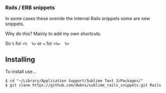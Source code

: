 ### Rails / ERB snippets
In some cases these overide the internal Rails snippets some are new snippets.

Why do this? Mainly to add my own shortcuts.

So `%` for `<%  %>` or `=` for `<%=  %>`

## Installing
To install use...
  
    $ cd "~/Library/Application Support/Sublime Text 3/Packages/"
    $ git clone https://github.com/dwkns/sublime_rails_snippets.git Rails

